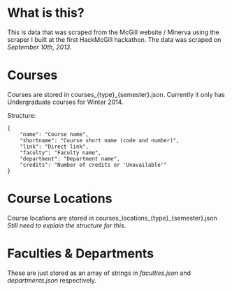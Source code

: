 # What is this?

This is data that was scraped from the McGill website / Minerva using the scraper I built at the first HackMcGill hackathon. 
The data was scraped on _September 10th, 2013_.

# Courses

Courses are stored in courses\_{type}\_{semester}.json. Currently it only has Undergraduate courses for Winter 2014. 

Structure:
	
	{
		"name": "Course name",
		"shortname": "Course short name (code and number)",
		"link": "Direct link",
		"faculty": "Faculty name",
		"department": "Department name",
		"credits": "Number of credits or 'Unavailable'"
	}


# Course Locations

Course locations are stored in courses\_locations\_{type}\_{semester}.json
_Still need to explain the structure for this_.

# Faculties & Departments

These are just stored as an array of strings in _faculties.json_ and _departments.json_ respectively.

